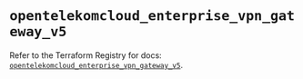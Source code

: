 # `opentelekomcloud_enterprise_vpn_gateway_v5`

Refer to the Terraform Registry for docs: [`opentelekomcloud_enterprise_vpn_gateway_v5`](https://registry.terraform.io/providers/opentelekomcloud/opentelekomcloud/1.36.34/docs/resources/enterprise_vpn_gateway_v5).
